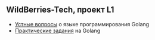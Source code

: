 
## WildBerries-Tech, проект L1

* [Устные вопросы](./вопросы.md) о языке программирования Golang
* [Практические задания](./задания/) на Golang